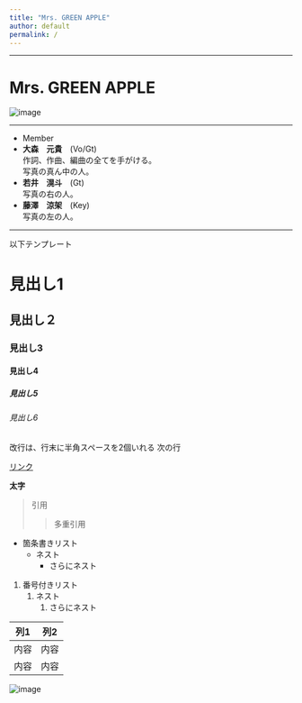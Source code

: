 ```yaml
---
title: "Mrs. GREEN APPLE"
author: default
permalink: /
---
```


---
# Mrs. GREEN APPLE
![image](https://mrsgreenapple.com/static/mga/contents/upimg/3108f59102c9b08ca3cc427a1d13b548.jpeg)

---
- Member  
 - **大森　元貴**　(Vo/Gt)  
作詞、作曲、編曲の全てを手がける。  
写真の真ん中の人。
 - **若井　滉斗**　(Gt)  
写真の右の人。
 - **藤澤　涼架**　(Key)  
写真の左の人。




---

以下テンプレート

# 見出し1
## 見出し２
### 見出し3
#### 見出し4
##### 見出し5
###### 見出し6

改行は、行末に半角スペースを2個いれる
次の行

[リンク](https://www.google.co.jp/)

**太字**

> 引用
>> 多重引用


- 箇条書きリスト
  - ネスト
    - さらにネスト


1. 番号付きリスト
   1. ネスト
      1. さらにネスト


| 列1  | 列2  |
|-----|-----|
| 内容  | 内容  |
| 内容  | 内容  |

![image](/GHPages_WebSite/assets/images/logo-150.png)
